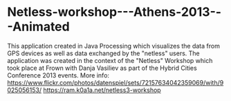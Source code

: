 Netless-workshop---Athens-2013---Animated
=========================================

This application created in Java Processing which visualizes the data from GPS devices as well as data exchanged by the "netless" users. The application was created in the context of the "Netless" Workshop which took place at Frown with Danja Vasiliev as part of the Hybrid Cities Conference 2013 events.
More info:
https://www.flickr.com/photos/datenspiel/sets/72157634042359069/with/9025056153/
https://ram.k0a1a.net/netless3-workshop
